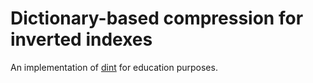 # Dictionary-based compression for inverted indexes

An implementation of [dint][dintjermp] for education purposes.

[dintjermp]: https://github.com/jermp/dint
